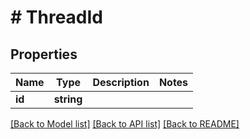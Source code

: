 # # ThreadId

## Properties

Name | Type | Description | Notes
------------ | ------------- | ------------- | -------------
**id** | **string** |  |

[[Back to Model list]](../../README.md#models) [[Back to API list]](../../README.md#endpoints) [[Back to README]](../../README.md)
